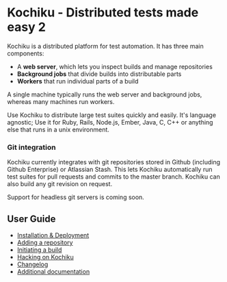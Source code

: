 Kochiku - Distributed tests made easy 2
=====================================

Kochiku is a distributed platform for test automation. It has three main components:

- A **web server**, which lets you inspect builds and manage repositories
- **Background jobs** that divide builds into distributable parts
- **Workers** that run individual parts of a build

A single machine typically runs the web server and background jobs, whereas many machines run workers.

Use Kochiku to distribute large test suites quickly and easily. It's language agnostic; Use it for Ruby, Rails, Node.js, Ember, Java, C, C++ or anything else that runs in a unix environment.

### Git integration

Kochiku currently integrates with git repositories stored in Github (including Github Enterprise) or Atlassian Stash. This lets Kochiku automatically run test suites for pull requests and commits to the master branch. Kochiku can also build any git revision on request.

Support for headless git servers is coming soon.

## User Guide

- [Installation & Deployment](https://github.com/square/kochiku/wiki/Installation-&-Deployment)
- [Adding a repository](https://github.com/square/kochiku/wiki/How-to-add-a-repository-to-Kochiku)
- [Initiating a build](https://github.com/square/kochiku/wiki/How-to-initiate-a-build-on-Kochiku)
- [Hacking on Kochiku](https://github.com/square/kochiku/wiki/Hacking-on-Kochiku)
- [Changelog](https://github.com/square/kochiku/wiki/CHANGELOG)
- [Additional documentation](https://github.com/square/kochiku/wiki/_pages)
